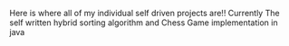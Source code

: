 Here is where all of my individual self driven projects are!!
Currently The self written hybrid sorting algorithm
and Chess Game implementation in java
